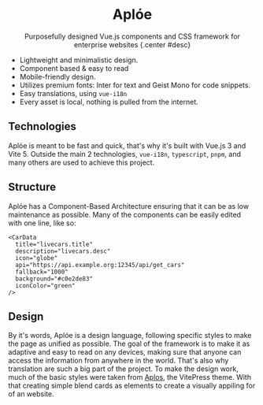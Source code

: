 <div align="center">
<h1>Aplóe</h1>

Purposefully designed Vue.js components and CSS framework for enterprise websites {.center #desc}
</div>

- Lightweight and minimalistic design.
- Component based & easy to read
- Mobile-friendly design.
- Utilizes premium fonts: Inter for text and Geist Mono for code snippets.
- Easy translations, using `vue-i18n`
- Every asset is local, nothing is pulled from the internet.

## Technologies

Aplóe is meant to be fast and quick, that's why it's built with Vue.js 3 and Vite 5. Outside the main 2 technologies, `vue-i18n`, `typescript`, `pnpm`, and many others are used to achieve this project.

## Structure

Aplóe has a Component-Based Architecture ensuring that it can be as low maintenance as possible. Many of the components can be easily edited with one line, like so:

```vue
<CarData
  title="livecars.title"
  description="livecars.desc"
  icon="globe"
  api="https://api.example.org:12345/api/get_cars"
  fallback="1000"
  background="#c0e2de83"
  iconColor="green"
/>
```

## Design

By it's words, Aplóe is a design language, following specific styles to make the page as unified as possible. The goal of the framework is to make it as adaptive and easy to read on any devices, making sure that anyone can access the information from anywhere in the world. That's also why translation are such a big part of the project. To make the design work, much of the basic styles were taken from [Aplos](https://aplos.gxbs.me), the VitePress theme. With that creating simple blend cards as elements to create a visually appiling for of an website.
